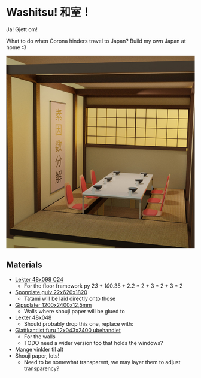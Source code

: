 # Washitsu! 和室！
Ja! Gjett om!

What to do when Corona hinders travel to Japan? Build my own Japan at home :3

![washitsu](img/plan.jpg)

## Materials
- [Lekter 48x098 C24](https://www.maxbo.no/konstruksjonsvirke-gran-48x098-c24-p914628/ )
	- For the floor framework
	py 2*3 + 10*0.35 + 2.2 * 2 + 3 * 2 + 3 * 2
- [Sponplate gulv 22x620x1820](https://www.maxbo.no/sponplate-gulv-std-1820-22x620x1820-gulv-p6-std-p959990/ )
	- Tatami will be laid directly onto those
- [Gipsplater 1200x2400x12,5mm](https://www.maxbo.no/gipsplate-standard-1200x2400x12-5-norgips-p960331/ )
	- Walls where shouji paper will be glued to
- [Lekter 48x048](https://www.maxbo.no/justert-rekke-gran-furu-48x048-kl-1-p903981/ )
	- Should probably drop this one, replace with:
- [Glattkantlist furu 12x043x2400 ubehandlet](https://www.maxbo.no/glattkantlist-furu-12x043x2400-ubehandlet-p2779716/ )
	- For the walls
	- TODO need a wider version too that holds the windows?
- Mange vinkler til alt
- Shouji paper, lots!
	- Need to be somewhat transparent, we may layer them to adjust transparency?
